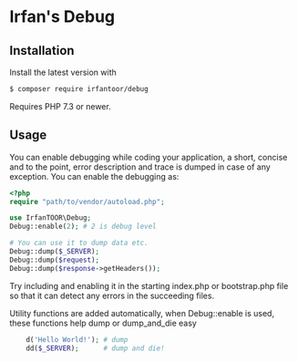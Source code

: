 # Irfan's Debug

## Installation

Install the latest version with

```sh
$ composer require irfantoor/debug
```

Requires PHP 7.3 or newer.

## Usage

You can enable debugging while coding your application, a short, concise and to
the point, error description and trace is dumped in case of any exception. You
can enable the debugging as:

```php
<?php
require "path/to/vendor/autoload.php";

use IrfanTOOR\Debug;
Debug::enable(2); # 2 is debug level

# You can use it to dump data etc.
Debug::dump($_SERVER);
Debug::dump($request);
Debug::dump($response->getHeaders());
```

Try including and enabling it in the starting index.php or bootstrap.php file so
that it can detect any errors in the succeeding files.

Utility functions are added automatically, when Debug::enable is used, these
functions help dump or dump_and_die easy

```php
    d('Hello World!'); # dump
    dd($_SERVER);      # dump and die!
```
